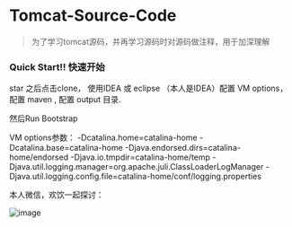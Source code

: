 # Tomcat-Source-Code
> 为了学习tomcat源码，并再学习源码时对源码做注释，用于加深理解


### Quick Start!! 快速开始

star 之后点击clone， 使用IDEA 或 eclipse （本人是IDEA）配置 VM options，
配置 maven , 配置 output 目录.

然后Run Bootstrap


VM options参数：
-Dcatalina.home=catalina-home -Dcatalina.base=catalina-home
-Djava.endorsed.dirs=catalina-home/endorsed -Djava.io.tmpdir=catalina-home/temp
-Djava.util.logging.manager=org.apache.juli.ClassLoaderLogManager
-Djava.util.logging.config.file=catalina-home/conf/logging.properties


本人微信，欢饮一起探讨：

![image](https://user-images.githubusercontent.com/24973360/50372024-5f975d00-0601-11e9-8247-139e145b1123.png)
